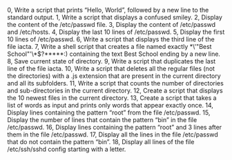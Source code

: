 0, Write a script that prints “Hello, World”, followed by a new line to the standard output.
1, Write a script that displays a confused smiley.
2, Display the content of the /etc/passwd file.
3, Display the content of /etc/passwd and /etc/hosts.
4, Display the last 10 lines of /etc/passwd.
5, Display the first 10 lines of /etc/passwd.
6, Write a script that displays the third line of the file iacta.
7, Write a shell script that creates a file named exactly \*\\'"Best School"\'\\*$\?\*\*\*\*\*:) containing the text Best School ending by a new line.
8, Save current state of directory.
9, Write a script that duplicates the last line of the file iacta.
10, Write a script that deletes all the regular files (not the directories) with a .js extension that are present in the current directory and all its subfolders.
11, Write a script that counts the number of directories and sub-directories in the current directory.
12, Create a script that displays the 10 newest files in the current directory.
13, Create a script that takes a list of words as input and prints only words that appear exactly once.
14, Display lines containing the pattern “root” from the file /etc/passwd.
15, Display the number of lines that contain the pattern “bin” in the file /etc/passwd.
16, Display lines containing the pattern “root” and 3 lines after them in the file /etc/passwd.
17, Display all the lines in the file /etc/passwd that do not contain the pattern “bin”.
18, Display all lines of the file /etc/ssh/sshd config starting with a letter.
